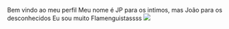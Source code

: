 Bem vindo ao meu perfil 
Meu nome é JP para os intimos, mas João para os desconhecidos
Eu sou muito Flamenguistassss
![](https://media1.tenor.com/m/IScxC6_krOcAAAAd/espreitando-jogador-do-flamengo.gif)
